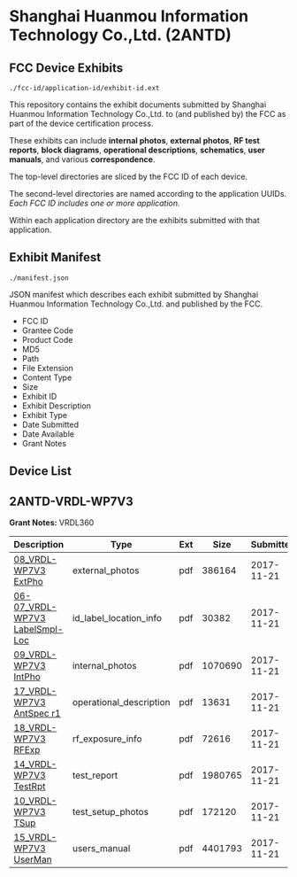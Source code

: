 # Shanghai Huanmou Information Technology Co.,Ltd. (2ANTD)
## FCC Device Exhibits

```
./fcc-id/application-id/exhibit-id.ext
```

This repository contains the exhibit documents submitted by Shanghai Huanmou Information Technology Co.,Ltd. to (and published by) the FCC as part of the device certification process.

These exhibits can include **internal photos**, **external photos**, **RF test reports**, **block diagrams**, **operational descriptions**, **schematics**, **user manuals**, and various **correspondence**.

The top-level directories are sliced by the FCC ID of each device.

The second-level directories are named according to the application UUIDs. *Each FCC ID includes one or more application.*

Within each application directory are the exhibits submitted with that application. 

## Exhibit Manifest

```
./manifest.json
```

JSON manifest which describes each exhibit submitted by Shanghai Huanmou Information Technology Co.,Ltd. and published by the FCC.

- FCC ID
- Grantee Code
- Product Code
- MD5
- Path
- File Extension
- Content Type
- Size
- Exhibit ID
- Exhibit Description
- Exhibit Type
- Date Submitted
- Date Available
- Grant Notes

## Device List
## 2ANTD-VRDL-WP7V3
**Grant Notes:** VRDL360

| Description | Type | Ext | Size | Submitted | Available |
| ----------- | ---- | --- | ---- | --------- | --------- |
| [08_VRDL-WP7V3 ExtPho](2ANTD-VRDL-WP7V3/2805f127e92e3165cbe7002f39d5d2d5/3646880.pdf) | external_photos | pdf | 386164 | 2017-11-21 | 2017-11-21 |
| [06-07_VRDL-WP7V3 LabelSmpl-Loc](2ANTD-VRDL-WP7V3/2805f127e92e3165cbe7002f39d5d2d5/3646876.pdf) | id_label_location_info | pdf | 30382 | 2017-11-21 | 2017-11-21 |
| [09_VRDL-WP7V3 IntPho](2ANTD-VRDL-WP7V3/2805f127e92e3165cbe7002f39d5d2d5/3646900.pdf) | internal_photos | pdf | 1070690 | 2017-11-21 | 2017-11-21 |
| [17_VRDL-WP7V3 AntSpec r1](2ANTD-VRDL-WP7V3/2805f127e92e3165cbe7002f39d5d2d5/3646944.pdf) | operational_description | pdf | 13631 | 2017-11-21 | 2017-11-21 |
| [18_VRDL-WP7V3 RFExp](2ANTD-VRDL-WP7V3/2805f127e92e3165cbe7002f39d5d2d5/3646946.pdf) | rf_exposure_info | pdf | 72616 | 2017-11-21 | 2017-11-21 |
| [14_VRDL-WP7V3 TestRpt](2ANTD-VRDL-WP7V3/2805f127e92e3165cbe7002f39d5d2d5/3646927.pdf) | test_report | pdf | 1980765 | 2017-11-21 | 2017-11-21 |
| [10_VRDL-WP7V3 TSup](2ANTD-VRDL-WP7V3/2805f127e92e3165cbe7002f39d5d2d5/3646909.pdf) | test_setup_photos | pdf | 172120 | 2017-11-21 | 2017-11-21 |
| [15_VRDL-WP7V3 UserMan](2ANTD-VRDL-WP7V3/2805f127e92e3165cbe7002f39d5d2d5/3646936.pdf) | users_manual | pdf | 4401793 | 2017-11-21 | 2017-11-21 |
